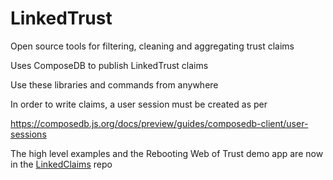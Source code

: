 # LinkedTrust
Open source tools for filtering, cleaning and aggregating trust claims

Uses ComposeDB to publish LinkedTrust claims

Use these libraries and commands from anywhere

In order to write claims, a user session must be created as per

https://composedb.js.org/docs/preview/guides/composedb-client/user-sessions

The high level examples and the Rebooting Web of Trust demo app are now in the [LinkedClaims](https://github.com/Cooperation-org/LinkedClaims) repo
